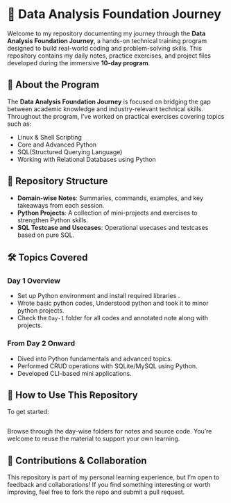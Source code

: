 # 🚀 Data Analysis Foundation Journey

Welcome to my repository documenting my journey through the **Data Analysis Foundation Journey**, a hands-on technical training program designed to build real-world coding and problem-solving skills. This repository contains my daily notes, practice exercises, and project files developed during the immersive **10-day program**.

## 📜 About the Program

The **Data Analysis Foundation Journey** is focused on bridging the gap between academic knowledge and industry-relevant technical skills. Throughout the program, I’ve worked on practical exercises covering topics such as:

* Linux & Shell Scripting
* Core and Advanced Python
* SQL(Structured Querying Language)
* Working with Relational Databases using Python

## 📂 Repository Structure

* **Domain-wise Notes**: Summaries, commands, examples, and key takeaways from each session.
* **Python Projects**: A collection of mini-projects and exercises to strengthen Python skills.
* **SQL Testcase and Usecases**: Operational usecases and testcases based on pure SQL.

## 🛠️ Topics Covered

### Day 1 Overview

* Set up Python environment and install required libraries .
* Wrote basic python codes, Understood python and took it to minor python projects.
* Check the `Day-1` folder for all codes and annotated note along with projects.

### From Day 2 Onward

* Dived into Python fundamentals and advanced topics.
* Performed CRUD operations with SQLite/MySQL using Python.
* Developed CLI-based mini applications.

## 📖 How to Use This Repository

To get started:

```bash

```

Browse through the day-wise folders for notes and source code. You’re welcome to reuse the material to support your own learning.

## 🤝 Contributions & Collaboration

This repository is part of my personal learning experience, but I’m open to feedback and collaborations! If you find something interesting or worth improving, feel free to fork the repo and submit a pull request.
